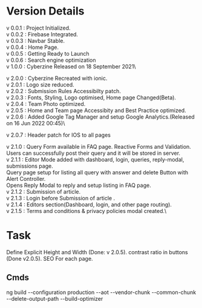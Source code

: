 # Version Details 
v 0.0.1 : Project Initialized.\
v 0.0.2 : Firebase Integrated.\
v 0.0.3 : Navbar Stable.\
v 0.0.4 : Home Page.\
v 0.0.5 : Getting Ready to Launch\
v 0.0.6 : Search engine optimization\
v 1.0.0 : Cyberzine Released on 18 September 2021\

v 2.0.0 : Cyberzine Recreated with ionic.\
v 2.0.1 : Logo size reduced.\
v 2.0.2 : Submission Rules Accessibilty patch.\
v 2.0.3 : Fonts, Styling, Logo optimised, Home page Changed(Beta).\
v 2.0.4 : Team Photo optimized.\
v 2.0.5 : Home and Team page Accessibity and Best Practice optimized.\
v 2.0.6 : Added Google Tag Manager and setup Google Analytics.(Released on 16 Jun 2022 00:45)\

v 2.0.7 : Header patch for IOS  to all pages

v 2.1.0 : Query Form available in FAQ page. Reactive Forms and Validation.\
          Users can successfully post their query and it will be stored in server.\
v 2.1.1 : Editor Mode added with dashboard, login, queries, reply-modal, submissions page.\
          Query page setup for listing all query with answer and delete Button with Alert Controller.\
          Opens Reply Modal to reply and setup listing in FAQ page.\
v 2.1.2 : Submission of article.\
v 2.1.3 : Login before Submission of article .\
v 2.1.4 : Editors section(Dashboard, login, and other page routing).\
v 2.1.5 : Terms and conditions & privacy policies modal created.\
# Task
Define Explicit Height and Width (Done: v 2.0.5).
contrast ratio in buttons (Done v2.0.5).
SEO For each page.

## Cmds
ng build --configuration production --aot --vendor-chunk --common-chunk --delete-output-path --build-optimizer
